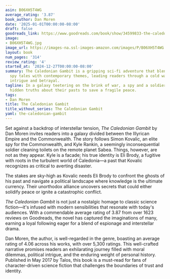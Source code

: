 ```yaml
---
asin: B06XH5T4WG
average_rating: '3.87'
book_author: Dan Moren
date: '2025-01-01T00:00:00-08:00'
draft: false
goodreads_link: https://www.goodreads.com/book/show/34599833-the-caledonian-gambit
image:
- B06XH5T4WG.jpg
image_url: https://images-na.ssl-images-amazon.com/images/P/B06XH5T4WG.01._SCLZZZZZZZ.jpg
layout: book
num_pages: '314'
review_rating: '4'
started_at: '2024-12-27T00:00:00-08:00'
summary: The Caledonian Gambit is a gripping sci-fi adventure that blends classic
  spy tales with contemporary themes, leading readers through a cold war rife with
  intrigue and betrayal.
tagline: In a galaxy teetering on the brink of war, a spy and a soldier must uncover
  hidden truths about their pasts to save a fragile peace.
tags:
- Dan Moren
title: The Caledonian Gambit
title_without_series: The Caledonian Gambit
yaml: the-caledonian-gambit
---
```


Set against a backdrop of interstellar tension, *The Caledonian Gambit* by Dan Moren invites readers into a galaxy divided between the Illyrican Empire and the Commonwealth. The story follows Simon Kovalic, an elite spy for the Commonwealth, and Kyle Rankin, a seemingly inconsequential soldier cleaning toilets on the remote planet Sabea. Things, however, are not as they appear. Kyle is a facade; his true identity is Eli Brody, a fugitive with roots in the turbulent world of Caledonia—a past that Kovalic recognizes as critical to averting disaster.

The stakes are sky-high as Kovalic needs Eli Brody to confront the ghosts of his past and navigate a political landscape where knowledge is the ultimate currency. Their unorthodox alliance uncovers secrets that could either solidify peace or ignite a catastrophic conflict.

*The Caledonian Gambit* is not just a nostalgic homage to classic science fiction—it's infused with modern sensibilities that resonate with today's audiences. With a commendable average rating of 3.87 from over 1623 reviews on Goodreads, the novel has captured the imaginations of many, earning a loyal following eager for a blend of espionage and interstellar drama.

Dan Moren, the author, is well-regarded in the genre, boasting an average rating of 4.06 across his works, with over 5,300 ratings. This well-crafted narrative promises readers an exhilarating journey filled with moral dilemmas, political intrigue, and the enduring weight of personal history. Published in May 2017 by Talos, this book is a must-read for fans of character-driven science fiction that challenges the boundaries of trust and identity.